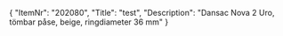 {
  "ItemNr": "202080",
  "Title": "test",
  "Description": "Dansac Nova 2 Uro, tömbar påse, beige, ringdiameter 36 mm"
}